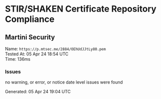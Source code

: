 # STIR/SHAKEN Certificate Repository Compliance

## Martini Security

Name: `https://p.mtsec.me/2884/OEhUdJJtLy80.pem`\
Tested At: 05 Apr 24 18:54 UTC\
Time: 136ms

### Issues

no warning, or error, or notice date level issues were found

Generated: 05 Apr 24 19:04 UTC